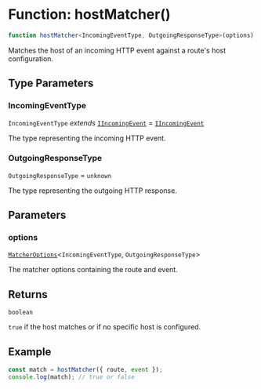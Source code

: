 # Function: hostMatcher()

```ts
function hostMatcher<IncomingEventType, OutgoingResponseType>(options): boolean;
```

Matches the host of an incoming HTTP event against a route's host configuration.

## Type Parameters

### IncomingEventType

`IncomingEventType` *extends* [`IIncomingEvent`](../../declarations/interfaces/IIncomingEvent.md) = [`IIncomingEvent`](../../declarations/interfaces/IIncomingEvent.md)

The type representing the incoming HTTP event.

### OutgoingResponseType

`OutgoingResponseType` = `unknown`

The type representing the outgoing HTTP response.

## Parameters

### options

[`MatcherOptions`](../interfaces/MatcherOptions.md)\<`IncomingEventType`, `OutgoingResponseType`\>

The matcher options containing the route and event.

## Returns

`boolean`

`true` if the host matches or if no specific host is configured.

## Example

```typescript
const match = hostMatcher({ route, event });
console.log(match); // true or false
```
